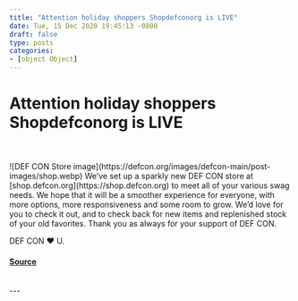 ```yaml
---
title: "Attention holiday shoppers Shopdefconorg is LIVE"
date: Tue, 15 Dec 2020 19:45:13 -0800
draft: false
type: posts
categories: 
- [object Object]
---
```

# Attention holiday shoppers Shopdefconorg is LIVE

<br/>

<br/>
![DEF CON Store image](https://defcon.org/images/defcon-main/post-images/shop.webp)  
We’ve set up a sparkly new DEF CON store at [shop.defcon.org](https://shop.defcon.org) to meet all of your various swag needs. We hope that it will be a smoother experience for everyone, with more options, more responsiveness and some room to grow. We’d love for you to check it out, and to check back for new items and replenished stock of your old favorites. Thank you as always for your support of DEF CON.  

DEF CON ❤️ U.

#### [Source](https://shop.defcon.org)

<br/>
---
